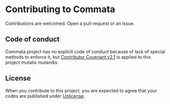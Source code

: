 # Contributing to Commata

Contributions are welcomed.
Open a pull-request or an issue.

## Code of conduct

Commata project has no explicit code of conduct because of lack of special
methods to enforce it, but [Contributor Covenant v2.1](https://www.contributor-covenant.org/version/2/1/code_of_conduct/)
is applied to this project mutatis mutandis.

## License

When you contribute to this project, you are expected to agree that your codes
are published under [Unlicense](http://unlicense.org).
